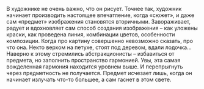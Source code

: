 В художнике не очень важно, что он рисует. Точнее так, художник начинает производить настоящее впечатление, когда «сюжет», и даже сам «предмет» изображения становятся вторичными. Завораживает, радует и вдохновляет сам способ создания изображения – как уложены краски, как проведена линия, комбинации цветов, особенности композиции. Когда про картину совершенно невозможно сказать, про что она. Некто верхом на петухе, стоят под деревом, вдали лодочка... Наверно к этому стремились абстракционисты – избавиться от предмета, но заполнить пространство гармонией. Увы, эта самая вожделенная гармония находится уровнем выше. И перепрыгнуть через предметность не получается. Предмет исчезает лишь, когда он начинает излучать что-то большее, а сам гаснет в этом свете.